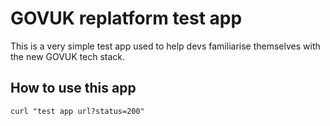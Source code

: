 # GOVUK replatform test app

This is a very simple test app used to help devs familiarise themselves with the new GOVUK tech stack.

## How to use this app

```
curl "test app url?status=200"
```
